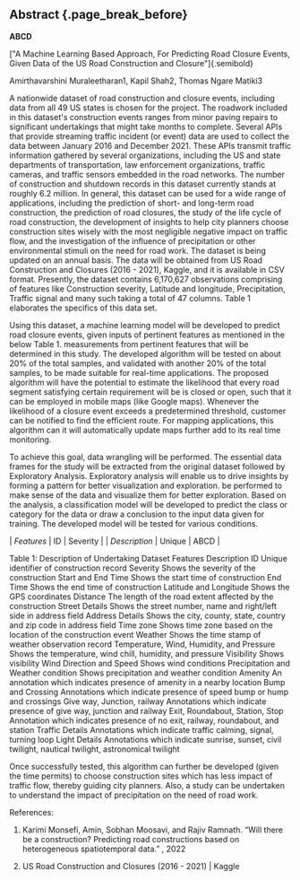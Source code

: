 ## Abstract {.page_break_before}

__ABCD__

["A Machine Learning Based Approach, For Predicting Road Closure Events, Given Data of the US Road Construction and Closure"]{.semibold}


Amirthavarshini Muraleetharan1, Kapil Shah2, Thomas Ngare Matiki3

A nationwide dataset of road construction and closure events, including data from all 49 US states is chosen for the project. The roadwork included in this dataset's construction events ranges from minor paving repairs to significant undertakings that might take months to complete. Several APIs that provide streaming traffic incident (or event) data are used to collect the data between January 2016 and December 2021. These APIs transmit traffic information gathered by several organizations, including the US and state departments of transportation, law enforcement organizations, traffic cameras, and traffic sensors embedded in the road networks. The number of construction and shutdown records in this dataset currently stands at roughly 6.2 million. 
In general, this dataset can be used for a wide range of applications, including the prediction of short- and long-term road construction, the prediction of road closures, the study of the life cycle of road construction, the development of insights to help city planners choose construction sites wisely with the most negligible negative impact on traffic flow, and the investigation of the influence of precipitation or other environmental stimuli on the need for road work. The dataset is being updated on an annual basis. The data will be obtained from US Road Construction and Closures (2016 - 2021), Kaggle, and it is available in CSV format. Presently, the dataset contains 6,170,627 observations comprising of features like Construction severity, Latitude and longitude, Precipitation, Traffic signal and many such taking a total of 47 columns. Table 1 elaborates the specifics of this data set.




		
Using this dataset, a machine learning model will be developed to predict road closure events, given inputs of pertinent features as mentioned in the below Table 1. measurements from pertinent features that will be determined in this study. The developed algorithm will be tested on about 20% of the total samples, and validated with another 20% of the total samples, to be made suitable for real-time applications. The proposed algorithm will have the potential to estimate the likelihood that every road segment satisfying certain requirement will be is closed or open, such that it can be employed in mobile maps (like Google maps). Whenever the likelihood of a closure event exceeds a predetermined threshold, customer can be notified to find the efficient route. For mapping applications, this algorithm can it will automatically update maps further add to its real time monitoring. 

To achieve this goal, data wrangling will be performed. The essential data frames for the study will be extracted from the original dataset followed by Exploratory Analysis. Exploratory analysis will enable us to drive insights by forming a pattern for better visualization and exploration.  be performed to make sense of the data and visualize them for better exploration. Based on the analysis, a classification model will be developed to predict the class or category for the data or draw a conclusion to the input data given for training. The developed model will be tested for various conditions.

| *Features* | ID          | Severity          |
| *Description* | Unique          | ABCD          |

Table 1: Description of Undertaking Dataset
Features	Description
ID	Unique identifier of construction record
Severity	Shows the severity of the construction
Start and End Time	Shows the start time of construction
End Time	Shows the end time of construction
Latitude and Longitude	Shows the GPS coordinates
Distance	The length of the road extent affected by the construction
Street Details	Shows the street number, name and right/left side in address field
Address Details	Shows the city, county, state, country and zip code in address field
Time zone	Shows time zone based on the location of the construction event
Weather	Shows the time stamp of weather observation record
Temperature, Wind, Humidity, and Pressure	Shows the temperature, wind chill, humidity, and pressure
Visibility	Shows visibility
Wind Direction and Speed	Shows wind conditions
Precipitation and Weather condition	Shows precipitation and weather condition
Amenity	An annotation which indicates presence of amenity in a nearby location
Bump and Crossing	Annotations which indicate presence of speed bump or hump and crossings
Give way, Junction, railway	Annotations which indicate presence of give way, junction and railway
Exit, Roundabout, Station, Stop	Annotation which indicates presence of no exit, railway, roundabout, and station
Traffic Details	Annotations which indicate traffic calming, signal, turning loop
Light Details	Annotations which indicate sunrise, sunset, civil twilight, nautical twilight, astronomical twilight

Once successfully tested, this algorithm can further be developed (given the time permits) to choose construction sites which has less impact of traffic flow, thereby guiding city planners. Also, a study can be undertaken to understand the impact of precipitation on the need of road work. 

References: 

1. Karimi Monsefi, Amin, Sobhan Moosavi, and Rajiv Ramnath. “Will there be a construction? Predicting road constructions based on heterogeneous spatiotemporal data.” , 2022

2. US Road Construction and Closures (2016 - 2021) | Kaggle

